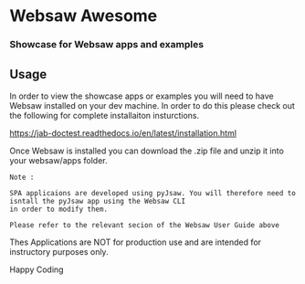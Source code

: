# Websaw Awesome

### Showcase for Websaw apps and examples

## Usage
In order to view the showcase apps or examples you will need to have Websaw installed on your dev machine. In order to do this please check out the following for complete installaiton insturctions. 

https://jab-doctest.readthedocs.io/en/latest/installation.html

Once Websaw is installed you can download the .zip file and unzip it into your websaw/apps folder.

```
Note :

SPA applicaions are developed using pyJsaw. You will therefore need to isntall the pyJsaw app using the Websaw CLI 
in order to modify them.

Please refer to the relevant secion of the Websaw User Guide above
```

Thes Applications are NOT for production use and are intended for instructory purposes only.

Happy Coding
